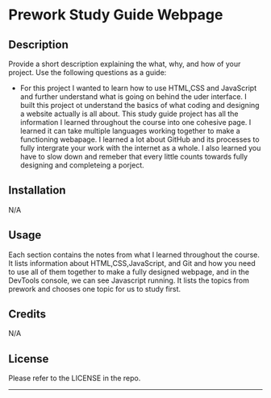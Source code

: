 # Prework Study Guide Webpage

## Description

Provide a short description explaining the what, why, and how of your project. Use the following questions as a guide:

- For this project I wanted to learn how to use HTML,CSS and JavaScript and further understand what is going on behind the uder interface. I built this project ot understand the basics of what coding and designing a website actually is all about. This study guide project has all the information I learned throughout the course into one cohesive page. I learned it can take multiple languages working together to make a functioning webapage. I learned a lot about GitHub and its processes to fully intergrate your work with the internet as a whole. I also learned you have to slow down and remeber that every little counts towards fully designing and completeing a porject.

## Installation

N/A

## Usage

Each section contains the notes from what I learned throughout the course. It lists information about HTML,CSS,JavaScript, and Git and how you need to use all of them together to make a fully designed webpage, and in the DevTools console, we can see Javascript running. It lists the topics from prework and chooses one topic for us to study first.

## Credits

N/A

## License

Please refer to the LICENSE in the repo.

---

